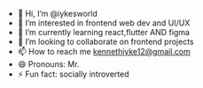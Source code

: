 - 👋 Hi, I’m @iykesworld
- 👀 I’m interested in frontend web dev and UI/UX
- 🌱 I’m currently learning react,flutter AND figma
- 💞️ I’m looking to collaborate on frontend projects
- 📫 How to reach me kennethiyke12@gmail.com
- 😄 Pronouns: Mr.
- ⚡ Fun fact: socially introverted

<!---
iykesworld/iykesworld is a ✨ special ✨ repository because its `README.md` (this file) appears on your GitHub profile.
You can click the Preview link to take a look at your changes.
--->
